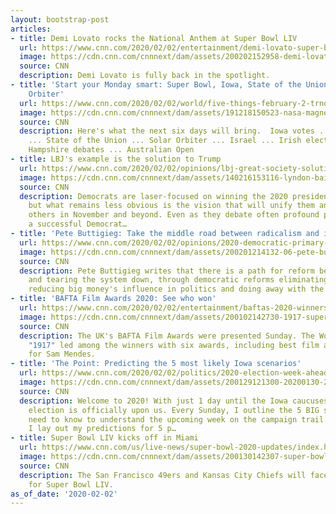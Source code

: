 ```yaml
---
layout: bootstrap-post
articles:
- title: Demi Lovato rocks the National Anthem at Super Bowl LIV
  url: https://www.cnn.com/2020/02/02/entertainment/demi-lovato-super-bowl-national-anthem/index.html
  image: https://cdn.cnn.com/cnnnext/dam/assets/200202152958-demi-lovato-super-tease.jpg
  source: CNN
  description: Demi Lovato is fully back in the spotlight.
- title: 'Start your Monday smart: Super Bowl, Iowa, State of the Union, Israel, Solar
    Orbiter'
  url: https://www.cnn.com/2020/02/02/world/five-things-february-2-trnd/index.html
  image: https://cdn.cnn.com/cnnnext/dam/assets/191218150523-nasa-magnetic-explosion-2-super-tease.jpg
  source: CNN
  description: Here's what the next six days will bring.  Iowa votes ... Super Bowl
    ... State of the Union ... Solar Orbiter ... Israel ... Irish election ... New
    Hampshire debates ... Australian Open
- title: LBJ's example is the solution to Trump
  url: https://www.cnn.com/2020/02/02/opinions/lbj-great-society-solution-to-trump-barnes-zelizer/index.html
  image: https://cdn.cnn.com/cnnnext/dam/assets/140216153116-lyndon-baines-johnson-super-tease.jpg
  source: CNN
  description: Democrats are laser-focused on winning the 2020 presidential election,
    but what remains less obvious is the vision that will unify them and appeal to
    others in November and beyond. Even as they debate often profound policy disagreements,
    a successful Democrat…
- title: 'Pete Buttigieg: Take the middle road between radicalism and incrementalism'
  url: https://www.cnn.com/2020/02/02/opinions/2020-democratic-primary-america-dont-settle-buttigieg/index.html
  image: https://cdn.cnn.com/cnnnext/dam/assets/200201214132-06-pete-buttigieg-iowa-0201-super-tease.jpg
  source: CNN
  description: Pete Buttigieg writes that there is a path for reform between incrementalism
    and tearing the system down, through democratic reforms eliminating the filibuster,
    reducing big money's influence in politics and doing away with the electoral college.
- title: 'BAFTA Film Awards 2020: See who won'
  url: https://www.cnn.com/2020/02/02/entertainment/baftas-2020-winners/index.html
  image: https://cdn.cnn.com/cnnnext/dam/assets/200102142730-1917-super-tease.jpg
  source: CNN
  description: The UK's BAFTA Film Awards were presented Sunday. The World War I drama
    "1917" led among the winners with six awards, including best film and best director
    for Sam Mendes.
- title: 'The Point: Predicting the 5 most likely Iowa scenarios'
  url: https://www.cnn.com/2020/02/02/politics/2020-election-week-ahead/index.html
  image: https://cdn.cnn.com/cnnnext/dam/assets/200129121300-20200130-2020-dem-power-rankings-biden-sanders-super-tease.jpg
  source: CNN
  description: Welcome to 2020! With just 1 day until the Iowa caucuses, the 2020
    election is officially upon us. Every Sunday, I outline the 5 BIG storylines you
    need to know to understand the upcoming week on the campaign trail. This week,
    I lay out my predictions for 5 p…
- title: Super Bowl LIV kicks off in Miami
  url: https://www.cnn.com/us/live-news/super-bowl-2020-updates/index.html
  image: https://cdn.cnn.com/cnnnext/dam/assets/200130142307-super-bowl-miami-hard-rock-stadium-0128-super-tease.jpg
  source: CNN
  description: The San Francisco 49ers and Kansas City Chiefs will face off in Miami
    for Super Bowl LIV.
as_of_date: '2020-02-02'
---
```


